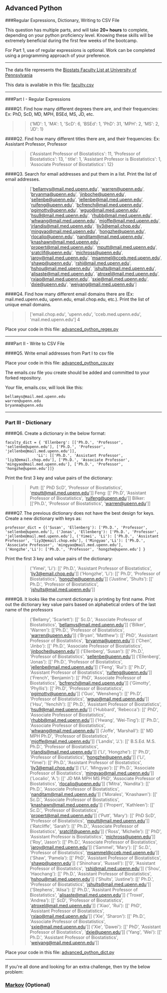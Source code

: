 ## Advanced Python    

###Regular Expressions, Dictionary, Writing to CSV File  

This question has multiple parts, and will take **20+ hours** to complete, depending on your python proficiency level.  Knowing these skills will be extremely beneficial during the first few weeks of the bootcamp.

For Part 1, use of regular expressions is optional.  Work can be completed using a programming approach of your preference.

---

The data file represents the [Biostats Faculty List at University of Pennsylvania](http://www.med.upenn.edu/cceb/biostat/faculty.shtml)

This data is available in this file:  [faculty.csv](python/faculty.csv)

---

###Part I - Regular Expressions  


####Q1. Find how many different degrees there are, and their frequencies: Ex:  PhD, ScD, MD, MPH, BSEd, MS, JD, etc.

>> {'MD': 1, 'MA': 1, 'ScD': 6, 'BSEd': 1, 'PhD': 31, 'MPH': 2, 'MS': 2, 'JD': 1}


####Q2. Find how many different titles there are, and their frequencies:  Ex:  Assistant Professor, Professor

>> {'Assistant Professor of Biostatistics': 11, 'Professor of Biostatistics': 13, ' title': 1, 'Assistant Professor is Biostatistics': 1, 'Associate Professor of Biostatistics': 12}


####Q3. Search for email addresses and put them in a list.  Print the list of email addresses.

>> ['bellamys@mail.med.upenn.edu', 'warren@upenn.edu', 'bryanma@upenn.edu', 'jinboche@upenn.edu', 'sellenbe@upenn.edu', 'jellenbe@mail.med.upenn.edu', 'ruifeng@upenn.edu', 'bcfrench@mail.med.upenn.edu', 'pgimotty@upenn.edu', 'wguo@mail.med.upenn.edu', 'hsu9@mail.med.upenn.edu', 'rhubb@mail.med.upenn.edu', 'whwang@mail.med.upenn.edu', 'mjoffe@mail.med.upenn.edu', 'jrlandis@mail.med.upenn.edu', 'liy3@email.chop.edu', 'mingyao@mail.med.upenn.edu', 'hongzhe@upenn.edu', 'rlocalio@upenn.edu', 'nanditam@mail.med.upenn.edu', 'knashawn@mail.med.upenn.edu', 'propert@mail.med.upenn.edu', 'mputt@mail.med.upenn.edu', 'sratclif@upenn.edu', 'michross@upenn.edu', 'jaroy@mail.med.upenn.edu', 'msammel@cceb.med.upenn.edu', 'shawp@upenn.edu', 'rshi@mail.med.upenn.edu', 'hshou@mail.med.upenn.edu', 'jshults@mail.med.upenn.edu', 'alisaste@mail.med.upenn.edu', 'atroxel@mail.med.upenn.edu', 'rxiao@mail.med.upenn.edu', 'sxie@mail.med.upenn.edu', 'dxie@upenn.edu', 'weiyang@mail.med.upenn.edu']


####Q4. Find how many different email domains there are (Ex:  mail.med.upenn.edu, upenn.edu, email.chop.edu, etc.).  Print the list of unique email domains.

>> ['email.chop.edu', 'upenn.edu', 'cceb.med.upenn.edu', 'mail.med.upenn.edu']
4

Place your code in this file: [advanced_python_regex.py](python/advanced_python_regex.py)

---

###Part II - Write to CSV File

####Q5.  Write email addresses from Part I to csv file

Place your code in this file: [advanced_python_csv.py](python/advanced_python_csv.py)

The emails.csv file you create should be added and committed to your forked repository.

Your file, emails.csv, will look like this:
```
bellamys@mail.med.upenn.edu
warren@upenn.edu
bryanma@upenn.edu
```

---

### Part III - Dictionary

####Q6.  Create a dictionary in the below format:
```
faculty_dict = { 'Ellenberg': [['Ph.D.', 'Professor', 'sellenbe@upenn.edu'], ['Ph.D.', 'Professor', 'jellenbe@mail.med.upenn.edu']],
              'Li': [['Ph.D.', 'Assistant Professor', 'liy3@email.chop.edu'], ['Ph.D.', 'Associate Professor', 'mingyao@mail.med.upenn.edu'], ['Ph.D.', 'Professor', 'hongzhe@upenn.edu']]}
```
Print the first 3 key and value pairs of the dictionary:

>> Putt: [[' PhD ScD', 'Professor of Biostatistics', 'mputt@mail.med.upenn.edu']]
Feng: [[' Ph.D', 'Assistant Professor of Biostatistics', 'ruifeng@upenn.edu']]
Bilker: [['Ph.D.', 'Professor of Biostatistics', 'warren@upenn.edu']]

####Q7.  The previous dictionary does not have the best design for keys.  Create a new dictionary with keys as:

```
professor_dict = {('Susan', 'Ellenberg'): ['Ph.D.', 'Professor', 'sellenbe@upenn.edu'], ('Jonas', 'Ellenberg'): ['Ph.D.', 'Professor', 'jellenbe@mail.med.upenn.edu'], ('Yimei', 'Li'): ['Ph.D.', 'Assistant Professor', 'liy3@email.chop.edu'], ('Mingyao','Li'): ['Ph.D.', 'Associate Professor', 'mingyao@mail.med.upenn.edu'], ('Hongzhe','Li'): ['Ph.D.', 'Professor', 'hongzhe@upenn.edu'] }
```

Print the first 3 key and value pairs of the dictionary:

>> ('Yimei', 'Li'): [[' Ph.D.', 'Assistant Professor of Biostatistics', 'liy3@email.chop.edu']]
('Hongzhe', 'Li'): [[' Ph.D', 'Professor of Biostatistics', 'hongzhe@upenn.edu']]
('Justine', 'Shults'): [[' Ph.D.', 'Professor of Biostatistics', 'jshults@mail.med.upenn.edu']]

####Q8.  It looks like the current dictionary is printing by first name.  Print out the dictionary key value pairs based on alphabetical orders of the last name of the professors

>> ('Bellamy', 'Scarlett'): [[' Sc.D.', 'Associate Professor of Biostatistics', 'bellamys@mail.med.upenn.edu']]
('Bilker', 'Warren'): [['Ph.D.', 'Professor of Biostatistics', 'warren@upenn.edu']]
('Bryan', 'Matthew'): [[' PhD', 'Assistant Professor of Biostatistics', 'bryanma@upenn.edu']]
('Chen', 'Jinbo'): [[' Ph.D.', 'Associate Professor of Biostatistics', 'jinboche@upenn.edu']]
('Ellenberg', 'Susan'): [[' Ph.D.', 'Professor of Biostatistics', 'sellenbe@upenn.edu']]
('Ellenberg', 'Jonas'): [[' Ph.D.', 'Professor of Biostatistics', 'jellenbe@mail.med.upenn.edu']]
('Feng', 'Rui'): [[' Ph.D', 'Assistant Professor of Biostatistics', 'ruifeng@upenn.edu']]
('French', 'Benjamin'): [[' PhD', 'Associate Professor of Biostatistics', 'bcfrench@mail.med.upenn.edu']]
('Gimotty', 'Phyllis'): [[' Ph.D', 'Professor of Biostatistics', 'pgimotty@upenn.edu']]
('Guo', 'Wensheng'): [[' Ph.D', 'Professor of Biostatistics', 'wguo@mail.med.upenn.edu']]
('Hsu', 'Yenchih'): [[' Ph.D.', 'Assistant Professor of Biostatistics', 'hsu9@mail.med.upenn.edu']]
('Hubbard', 'Rebecca'): [[' PhD', 'Associate Professor of Biostatistics', 'rhubb@mail.med.upenn.edu']]
('Hwang', 'Wei-Ting'): [[' Ph.D.', 'Associate Professor of Biostatistics', 'whwang@mail.med.upenn.edu']]
('Joffe', 'Marshall'): [[' MD MPH Ph.D', 'Professor of Biostatistics', 'mjoffe@mail.med.upenn.edu']]
('Landis', 'J.'): [[' B.S.Ed. M.S. Ph.D.', 'Professor of Biostatistics', 'jrlandis@mail.med.upenn.edu']]
('Li', 'Hongzhe'): [[' Ph.D', 'Professor of Biostatistics', 'hongzhe@upenn.edu']]
('Li', 'Yimei'): [[' Ph.D.', 'Assistant Professor of Biostatistics', 'liy3@email.chop.edu']]
('Li', 'Mingyao'): [[' Ph.D.', 'Associate Professor of Biostatistics', 'mingyao@mail.med.upenn.edu']]
('Localio', 'A.'): [[' JD MA MPH MS PhD', 'Associate Professor of Biostatistics', 'rlocalio@upenn.edu']]
('Mitra', 'Nandita'): [[' Ph.D.', 'Associate Professor of Biostatistics', 'nanditam@mail.med.upenn.edu']]
('Morales', 'Knashawn'): [[' Sc.D.', 'Associate Professor of Biostatistics', 'knashawn@mail.med.upenn.edu']]
('Propert', 'Kathleen'): [[' Sc.D.', 'Professor of Biostatistics', 'propert@mail.med.upenn.edu']]
('Putt', 'Mary'): [[' PhD ScD', 'Professor of Biostatistics', 'mputt@mail.med.upenn.edu']]
('Ratcliffe', 'Sarah'): [[' Ph.D.', 'Associate Professor of Biostatistics', 'sratclif@upenn.edu']]
('Ross', 'Michelle'): [[' PhD', 'Assistant Professor is Biostatistics', 'michross@upenn.edu']]
('Roy', 'Jason'): [[' Ph.D.', 'Associate Professor of Biostatistics', 'jaroy@mail.med.upenn.edu']]
('Sammel', 'Mary'): [[' Sc.D.', 'Professor of Biostatistics', 'msammel@cceb.med.upenn.edu']]
('Shaw', 'Pamela'): [[' PhD', 'Assistant Professor of Biostatistics', 'shawp@upenn.edu']]
('Shinohara', 'Russell'): [['0', 'Assistant Professor of Biostatistics', 'rshi@mail.med.upenn.edu']]
('Shou', 'Haochang'): [[' Ph.D.', 'Assistant Professor of Biostatistics', 'hshou@mail.med.upenn.edu']]
('Shults', 'Justine'): [[' Ph.D.', 'Professor of Biostatistics', 'jshults@mail.med.upenn.edu']]
('Stephens', 'Alisa'): [[' Ph.D.', 'Assistant Professor of Biostatistics', 'alisaste@mail.med.upenn.edu']]
('Troxel', 'Andrea'): [[' ScD', 'Professor of Biostatistics', 'atroxel@mail.med.upenn.edu']]
('Xiao', 'Rui'): [[' PhD', 'Assistant Professor of Biostatistics', 'rxiao@mail.med.upenn.edu']]
('Xie', 'Sharon'): [[' Ph.D.', 'Associate Professor of Biostatistics', 'sxie@mail.med.upenn.edu']]
('Xie', 'Dawei'): [[' PhD', 'Assistant Professor of Biostatistics', 'dxie@upenn.edu']]
('Yang', 'Wei'): [[' Ph.D.', 'Assistant Professor of Biostatistics', 'weiyang@mail.med.upenn.edu']]

Place your code in this file: [advanced_python_dict.py](python/advanced_python_dict.py)

---

If you're all done and looking for an extra challenge, then try the below problem:  

### [Markov](python/markov.py) (Optional)
